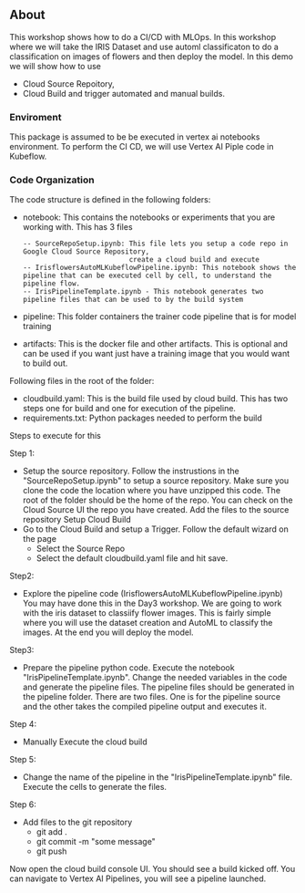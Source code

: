 ## About

This workshop shows how to do a CI/CD with MLOps. In this workshop where we will take the IRIS Dataset and use automl classificaton to do a classification on images of flowers and then deploy the model. In this demo we will show how to use 
* Cloud Source Repoitory, 
* Cloud Build and trigger automated and manual builds. 

### Enviroment
This package is assumed to be be executed in vertex ai notebooks environment.
To perform the CI CD, we will use Vertex AI Piple code in Kubeflow.
 
### Code Organization
The code structure is defined in the following folders:

- notebook:
    This contains the notebooks or experiments that you are working with. This has 3 files 
    
      -- SourceRepoSetup.ipynb: This file lets you setup a code repo in Google Cloud Source Repository, 
                                create a cloud build and execute
      -- IrisflowersAutoMLKubeflowPipeline.ipynb: This notebook shows the pipeline that can be executed cell by cell, to understand the pipeline flow.
      -- IrisPipelineTemplate.ipynb - This notebook generates two pipeline files that can be used to by the build system
      
- pipeline:
    This folder containers the trainer code pipeline that is for model training
- artifacts:
    This is the docker file and other artifacts. This is optional and can be used if you want just have a training image that you would want to build out.

Following files in the root of the folder:
- cloudbuild.yaml:
     This is the build file used by cloud build. This has two steps one for build and one for execution of the pipeline.
- requirements.txt:
     Python packages needed to perform the build

Steps to execute for this

Step 1:
- Setup the source repository.
   Follow the instrustions in the "SourceRepoSetup.ipynb" to setup a source repository.
   Make sure you clone the code the location where you have unzipped this code. The root of the folder should be the home of the repo.
   You can check on the Cloud Source UI the repo you have created. 
   Add the files to the source repository
Setup Cloud Build
- Go to the Cloud Build and setup a Trigger. Follow the default wizard on the page
   - Select the Source Repo
   - Select the default cloudbuild.yaml file and hit save.
 
Step2:
- Explore the pipeline code (IrisflowersAutoMLKubeflowPipeline.ipynb)
   You may have done this in the Day3 workshop. We are going to work with the iris dataset to classiify flower images. This is fairly simple where you will use the dataset creation and AutoML to classify the images. At the end you will deploy the model.
   
Step3:
- Prepare the pipeline python code. Execute the notebook "IrisPipelineTemplate.ipynb". Change the needed variables in the code and generate the pipeline files. The pipeline files should be generated in the pipeline folder. There are two files. One is for the pipeline source and the other takes the compiled pipeline output and executes it.

Step 4:
- Manually Execute the cloud build

Step 5:
- Change the name of the pipeline in the "IrisPipelineTemplate.ipynb" file. Execute the cells to generate the files.

Step 6:
 - Add files to the git repository 
    - git add .
    - git commit -m "some message"
    - git push 
  
  Now open the cloud build console UI. You should see a build kicked off.
  You can navigate to Vertex AI Pipelines, you will see a pipeline launched.


   



